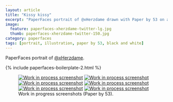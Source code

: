 ```yaml
---
layout: article
title: "Kissy kissy"
excerpt: "PaperFaces portrait of @xHerzdame drawn with Paper by 53 on an iPad."
image: 
  feature: paperfaces-xherzdame-twitter-lg.jpg
  thumb: paperfaces-xherzdame-twitter-150.jpg
category: paperfaces
tags: [portrait, illustration, paper by 53, black and white]
---
```


PaperFaces portrait of <a href="http://twitter.com/xHerzdame">@xHerzdame</a>.

{% include paperfaces-boilerplate-2.html %}

<figure class="half">
	<a href="{{ site.url }}/images/paperfaces-xherzdame-process-1-lg.jpg"><img src="{{ site.url }}/images/paperfaces-xherzdame-process-1-600.jpg" alt="Work in process screenshot"></a>
	<a href="{{ site.url }}/images/paperfaces-xherzdame-process-2-lg.jpg"><img src="{{ site.url }}/images/paperfaces-xherzdame-process-2-600.jpg" alt="Work in process screenshot"></a>
	<a href="{{ site.url }}/images/paperfaces-xherzdame-process-3-lg.jpg"><img src="{{ site.url }}/images/paperfaces-xherzdame-process-3-600.jpg" alt="Work in process screenshot"></a>
	<a href="{{ site.url }}/images/paperfaces-xherzdame-process-4-lg.jpg"><img src="{{ site.url }}/images/paperfaces-xherzdame-process-4-600.jpg" alt="Work in process screenshot"></a>
	<a href="{{ site.url }}/images/paperfaces-xherzdame-process-5-lg.jpg"><img src="{{ site.url }}/images/paperfaces-xherzdame-process-5-600.jpg" alt="Work in process screenshot"></a>
	<a href="{{ site.url }}/images/paperfaces-xherzdame-process-6-lg.jpg"><img src="{{ site.url }}/images/paperfaces-xherzdame-process-6-600.jpg" alt="Work in process screenshot"></a>
	<figcaption>Work in progress screenshots (Paper by 53).</figcaption>
</figure>